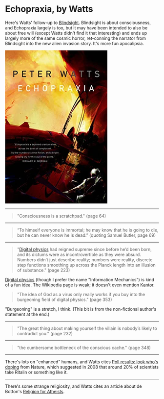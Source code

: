 # Echopraxia, by Watts


Here's Watts' follow-up to [Blindsight][]. Blindsight is about
consciousness, and Echopraxia largely is too, but it may have been
intended to also be about free will (except Watts didn't find it that
interesting) and ends up largely more of the same cosmic horror,
ret-conning the narrator from Blindsight into the new alien invasion
story. It's more fun apocalipsia.

[Blindsight]: /20221224-blindsight_by_watts/ "Blindsight, by Watts"


![cover](cover.jpg)


---

> "Consciousness is a scratchpad." (page 64)


---

> “To himself everyone is immortal; he may know that he is going to
> die, but he can never know he is dead.” (quoting Samuel Butler, page
> 69)


---

> "[Digital physics][] had reigned supreme since before he’d been
> born, and its dictums were as incontrovertible as they were absurd.
> Numbers didn’t just describe reality; numbers were reality, discrete
> step functions smoothing up across the Planck length into an
> illusion of substance." (page 223)

[Digital physics][] (though I prefer the name "Information Mechanics")
is kind of a fun idea. The Wikipedia page is weak; it doesn't even
mention [Kantor][].

[Digital physics]: https://en.wikipedia.org/wiki/Digital_physics "Wikipedia: Digital physics"
[Kantor]: /2012/05/18/quotes-from-frederick-w-kantor/ "Quotes from Frederick W. Kantor"


> "The idea of God as a virus only really works if you buy into the
> burgeoning field of digital physics." (page 353)

"Burgeoning" is a stretch, I think. (This bit is from the
non-fictional author's statement at the end.)


---

> "The great thing about making yourself the villain is nobody’s
> likely to contradict you." (page 232)


---

> "the cumbersome bottleneck of the conscious cache." (page 348)


---

There's lots on "enhanced" humans, and Watts cites
[Poll results: look who's doping][] from Nature, which suggested in
2008 that around 20% of scientists take Ritalin or something like it.

[Poll results: look who's doping]: https://www.nature.com/articles/452674a "Nature: Poll results: look who's doping"


---

There's some strange religiosity, and Watts cites an article about de
Botton's [Religion for Atheists][].

[Religion for Atheists]: https://en.wikipedia.org/wiki/Religion_for_Atheists "Wikipedia: Religion for Atheists"
